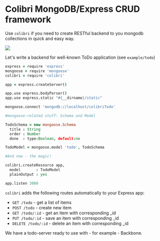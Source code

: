 # Colibri MongoDB/Express CRUD framework

Use `colibri` if you need to create RESTful backend to you mongodb collections in quick and easy way.

![](https://github.com/jsmarkus/colibri/raw/master/kdpv.jpg)

Let's write a backend for well-known ToDo application (see `example/todo`)

```coffeescript
express = require 'express'
mongoose = require 'mongoose'
colibri = require 'colibri'

app = express.createServer()

app.use express.bodyParser()
app.use express.static "#{__dirname}/static"

mongoose.connect 'mongodb://localhost/colibriTodo'

#mongoose-related stuff: Schema and Model

TodoSchema = new mongoose.Schema
  title : String
  order : Number
  done  : type:Boolean, default:no

TodoModel = mongoose.model 'todo', TodoSchema

#And now - the magic!

colibri.createResource app,
  model       : TodoModel
  plainOutput : yes

app.listen 3000

```

`colibri` adds the following routes automatically to your Express app:

 * `GET /todo` - get a list of items
 * `POST /todo` - create new item
 * `GET /todo/:id` - get an item with corresponding _id 
 * `PUT /todo/:id` - save an item with corresponding _id
 * `DELETE /todo/:id` - delete an item with corresponding _id

We have a todo-server ready to use with - for example - Backbone.